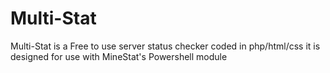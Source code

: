 # Multi-Stat
Multi-Stat is a Free to use server status checker coded in php/html/css it is designed for use with MineStat's Powershell module
